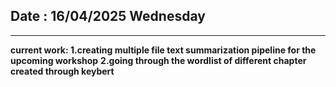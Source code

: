 ## Date : 16/04/2025 Wednesday
---
**current work: 1.creating multiple file text summarization pipeline for the upcoming workshop**
**2.going through the wordlist of different chapter created through keybert**
